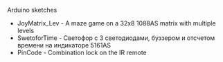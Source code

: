 Arduino sketches

- JoyMatrix_Lev - A maze game on a 32x8 1088AS matrix with multiple levels
- SwetoforTime - Светофор с 3 светодиодами, буззером и отсчетом времени на индикаторе 5161AS
- PinCode - Combination lock on the IR remote

<!---
ProDanil/ProDanil is a ✨ special ✨ repository because its `README.md` (this file) appears on your GitHub profile.
You can click the Preview link to take a look at your changes.
--->
